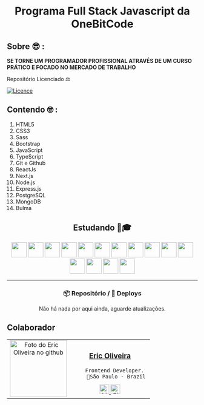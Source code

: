 <h1 align="center">Programa Full Stack Javascript da OneBitCode </h1>

## Sobre 😎 :

**SE TORNE UM PROGRAMADOR PROFISSIONAL ATRAVÉS DE UM CURSO PRÁTICO E FOCADO NO MERCADO DE TRABALHO**

Repositório Licenciado ⚖ 

[![Licence](https://img.shields.io/github/license/Ileriayo/markdown-badges?style=for-the-badge)](./LICENSE)

## Contendo 🤓 :

1. HTML5
2. CSS3
3. Sass
4. Bootstrap
5. JavaScript
6. TypeScript
7. Git e Github
8. ReactJs
9. Next.js
10. Node.js
11. Express.js
12. PostgreSQL
13. MongoDB
14. Bulma

<div align="center">

## Estudando 💼🎓

  
<img src="https://cdn.jsdelivr.net/gh/devicons/devicon/icons/html5/html5-original.svg" width="40" height="40"/>
<img src="https://cdn.jsdelivr.net/gh/devicons/devicon/icons/css3/css3-original.svg" width="40" height="40"/>
<img src="https://cdn.jsdelivr.net/gh/devicons/devicon/icons/sass/sass-original.svg" width="40" height="40"/>
<img src="https://cdn.jsdelivr.net/gh/devicons/devicon/icons/bootstrap/bootstrap-original.svg" width="40" height="40"/>
<img src="https://cdn.jsdelivr.net/gh/devicons/devicon/icons/javascript/javascript-original.svg" width="40" height="40"/>
<img src="https://cdn.jsdelivr.net/gh/devicons/devicon/icons/typescript/typescript-original.svg" width="40" height="40"/>
<img src="https://cdn.jsdelivr.net/gh/devicons/devicon/icons/git/git-original.svg" width="40" height="40"/>
<img src="https://cdn.jsdelivr.net/gh/devicons/devicon/icons/github/github-original.svg" width="40" height="40"/>
<img src="https://cdn.jsdelivr.net/gh/devicons/devicon/icons/react/react-original.svg" width="40" height="40"/>
<img src="https://cdn.jsdelivr.net/gh/devicons/devicon/icons/nextjs/nextjs-original.svg" width="40" height="40"/>
<img src="https://cdn.jsdelivr.net/gh/devicons/devicon/icons/nodejs/nodejs-original.svg" width="40" height="40"/>
<img src="https://cdn.jsdelivr.net/gh/devicons/devicon/icons/express/express-original.svg" width="40" height="40"/>
<img src="https://cdn.jsdelivr.net/gh/devicons/devicon/icons/postgresql/postgresql-original.svg" width="40" height="40"/>
<img src="https://cdn.jsdelivr.net/gh/devicons/devicon/icons/mongodb/mongodb-original.svg" width="40" height="40"/>
<img src="https://cdn.jsdelivr.net/gh/devicons/devicon/icons/bulma/bulma-plain.svg" width="40" height="40"/>

---

### 📦 Repositório / 🚀 Deploys

Não há nada por aqui ainda, aguarde atualizações.

</div>

## Colaborador

<table>
  <tr>
    <td align="center">
      <a href="#">
        <img src="https://github.com/Ericodesenvolvedor.png" width="150px;" alt="Foto do Eric Oliveira no github"/><br>
      </a>
    </td>
    <td align="center">
        <h3><a href="https://github.com/Ericodesenvolvedor"><b>Eric Oliveira</b></a></h3>

        Frontend Developer. 
        📍São Paulo - Brazil

<a href="https://www.linkedin.com/in/eric-de-oliveira-pereira/" target="_blank">
    <img src="https://img.shields.io/badge/LinkedIn-0077B5?style=flat&logo=linkedin&logoColor=white" alt="LinkedIn Badge" height="25">
</a>
<a href="https://www.github.com/Ericodesenvolvedor" target="_blank">
    <img src="https://img.shields.io/badge/GitHub-100000?style=flat&logo=github&logoColor=white" alt="GitHub Badge" height="25">
</a>
    </td>
</tr>
</table>

<br clear="left"/>